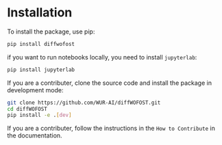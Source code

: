 # Installation

To install the package, use pip:

```bash
pip install diffwofost
```

if you want to run notebooks locally, you need to install `jupyterlab`:

```bash
pip install jupyterlab
```

If you are a contributer, clone the source code and install the package in
development mode:

```bash
git clone https://github.com/WUR-AI/diffWOFOST.git
cd diffWOFOST
pip install -e .[dev]
```

If you are a contributer, follow the instructions in the `How to Contribute` in
the documentation.
